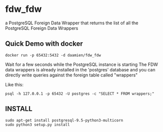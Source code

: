# fdw_fdw

a PostgreSQL Foreign Data Wrapper that returns the list of all the PostgreSQL Foreign Data Wrappers



## Quick Demo with docker 

```
docker run -p 65432:5432 -d daamien/fdw_fdw
```

Wait for a few seconds while the PostgreSQL instance is starting
The FDW data wrappers is already installed in the 'postgres' database
and you can directly write queries against the foreign table
called "wrappers" 

Like this:

```
psql -h 127.0.0.1 -p 65432 -U postgres -c "SELECT * FROM wrappers;"
```

## INSTALL

```
sudo apt-get install postgresql-9.5-python3-multicorn
sudo python3 setup.py install
```

